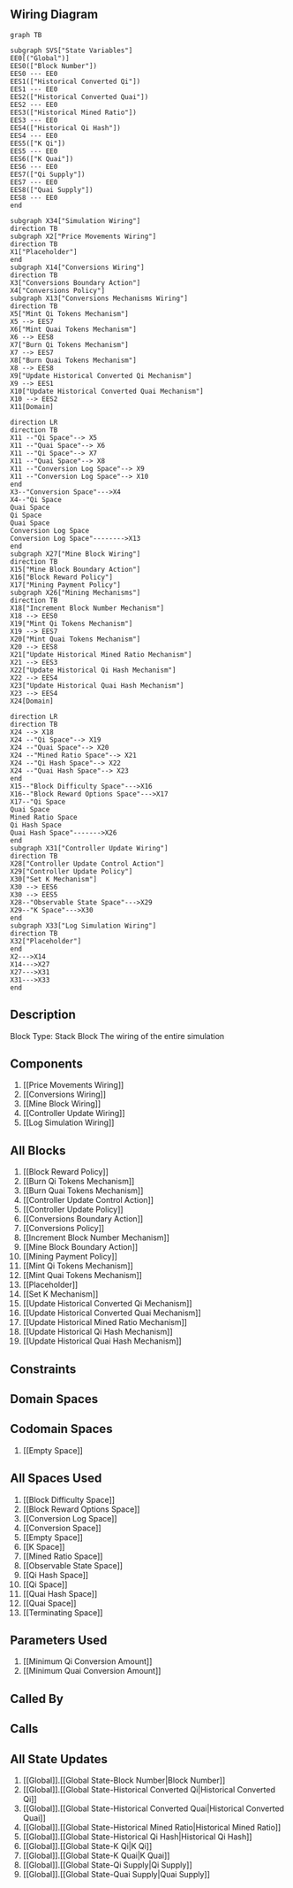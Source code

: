 ## Wiring Diagram

```mermaid
graph TB

subgraph SVS["State Variables"]
EE0[("Global")]
EES0(["Block Number"])
EES0 --- EE0
EES1(["Historical Converted Qi"])
EES1 --- EE0
EES2(["Historical Converted Quai"])
EES2 --- EE0
EES3(["Historical Mined Ratio"])
EES3 --- EE0
EES4(["Historical Qi Hash"])
EES4 --- EE0
EES5(["K Qi"])
EES5 --- EE0
EES6(["K Quai"])
EES6 --- EE0
EES7(["Qi Supply"])
EES7 --- EE0
EES8(["Quai Supply"])
EES8 --- EE0
end

subgraph X34["Simulation Wiring"]
direction TB
subgraph X2["Price Movements Wiring"]
direction TB
X1["Placeholder"]
end
subgraph X14["Conversions Wiring"]
direction TB
X3["Conversions Boundary Action"]
X4["Conversions Policy"]
subgraph X13["Conversions Mechanisms Wiring"]
direction TB
X5["Mint Qi Tokens Mechanism"]
X5 --> EES7
X6["Mint Quai Tokens Mechanism"]
X6 --> EES8
X7["Burn Qi Tokens Mechanism"]
X7 --> EES7
X8["Burn Quai Tokens Mechanism"]
X8 --> EES8
X9["Update Historical Converted Qi Mechanism"]
X9 --> EES1
X10["Update Historical Converted Quai Mechanism"]
X10 --> EES2
X11[Domain]

direction LR
direction TB
X11 --"Qi Space"--> X5
X11 --"Quai Space"--> X6
X11 --"Qi Space"--> X7
X11 --"Quai Space"--> X8
X11 --"Conversion Log Space"--> X9
X11 --"Conversion Log Space"--> X10
end
X3--"Conversion Space"--->X4
X4--"Qi Space
Quai Space
Qi Space
Quai Space
Conversion Log Space
Conversion Log Space"-------->X13
end
subgraph X27["Mine Block Wiring"]
direction TB
X15["Mine Block Boundary Action"]
X16["Block Reward Policy"]
X17["Mining Payment Policy"]
subgraph X26["Mining Mechanisms"]
direction TB
X18["Increment Block Number Mechanism"]
X18 --> EES0
X19["Mint Qi Tokens Mechanism"]
X19 --> EES7
X20["Mint Quai Tokens Mechanism"]
X20 --> EES8
X21["Update Historical Mined Ratio Mechanism"]
X21 --> EES3
X22["Update Historical Qi Hash Mechanism"]
X22 --> EES4
X23["Update Historical Quai Hash Mechanism"]
X23 --> EES4
X24[Domain]

direction LR
direction TB
X24 --> X18
X24 --"Qi Space"--> X19
X24 --"Quai Space"--> X20
X24 --"Mined Ratio Space"--> X21
X24 --"Qi Hash Space"--> X22
X24 --"Quai Hash Space"--> X23
end
X15--"Block Difficulty Space"--->X16
X16--"Block Reward Options Space"--->X17
X17--"Qi Space
Quai Space
Mined Ratio Space
Qi Hash Space
Quai Hash Space"------->X26
end
subgraph X31["Controller Update Wiring"]
direction TB
X28["Controller Update Control Action"]
X29["Controller Update Policy"]
X30["Set K Mechanism"]
X30 --> EES6
X30 --> EES5
X28--"Observable State Space"--->X29
X29--"K Space"--->X30
end
subgraph X33["Log Simulation Wiring"]
direction TB
X32["Placeholder"]
end
X2--->X14
X14--->X27
X27--->X31
X31--->X33
end
```

## Description

Block Type: Stack Block
The wiring of the entire simulation
## Components
1. [[Price Movements Wiring]]
2. [[Conversions Wiring]]
3. [[Mine Block Wiring]]
4. [[Controller Update Wiring]]
5. [[Log Simulation Wiring]]

## All Blocks
1. [[Block Reward Policy]]
2. [[Burn Qi Tokens Mechanism]]
3. [[Burn Quai Tokens Mechanism]]
4. [[Controller Update Control Action]]
5. [[Controller Update Policy]]
6. [[Conversions Boundary Action]]
7. [[Conversions Policy]]
8. [[Increment Block Number Mechanism]]
9. [[Mine Block Boundary Action]]
10. [[Mining Payment Policy]]
11. [[Mint Qi Tokens Mechanism]]
12. [[Mint Quai Tokens Mechanism]]
13. [[Placeholder]]
14. [[Set K Mechanism]]
15. [[Update Historical Converted Qi Mechanism]]
16. [[Update Historical Converted Quai Mechanism]]
17. [[Update Historical Mined Ratio Mechanism]]
18. [[Update Historical Qi Hash Mechanism]]
19. [[Update Historical Quai Hash Mechanism]]

## Constraints

## Domain Spaces

## Codomain Spaces
1. [[Empty Space]]

## All Spaces Used
1. [[Block Difficulty Space]]
2. [[Block Reward Options Space]]
3. [[Conversion Log Space]]
4. [[Conversion Space]]
5. [[Empty Space]]
6. [[K Space]]
7. [[Mined Ratio Space]]
8. [[Observable State Space]]
9. [[Qi Hash Space]]
10. [[Qi Space]]
11. [[Quai Hash Space]]
12. [[Quai Space]]
13. [[Terminating Space]]

## Parameters Used
1. [[Minimum Qi Conversion Amount]]
2. [[Minimum Quai Conversion Amount]]

## Called By

## Calls

## All State Updates
1. [[Global]].[[Global State-Block Number|Block Number]]
2. [[Global]].[[Global State-Historical Converted Qi|Historical Converted Qi]]
3. [[Global]].[[Global State-Historical Converted Quai|Historical Converted Quai]]
4. [[Global]].[[Global State-Historical Mined Ratio|Historical Mined Ratio]]
5. [[Global]].[[Global State-Historical Qi Hash|Historical Qi Hash]]
6. [[Global]].[[Global State-K Qi|K Qi]]
7. [[Global]].[[Global State-K Quai|K Quai]]
8. [[Global]].[[Global State-Qi Supply|Qi Supply]]
9. [[Global]].[[Global State-Quai Supply|Quai Supply]]

